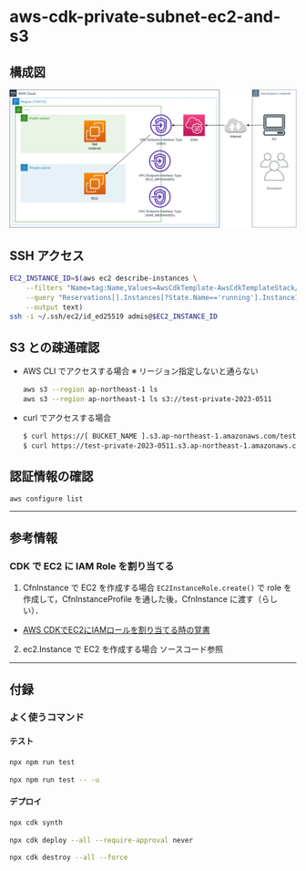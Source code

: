 # aws-cdk-private-subnet-ec2-and-s3

## 構成図

![](architecture.drawio.png)

## SSH アクセス

```bash
EC2_INSTANCE_ID=$(aws ec2 describe-instances \
    --filters "Name=tag:Name,Values=AwsCdkTemplate-AwsCdkTemplateStack/AwsCdkTemplate-AwsCdkTemplateStack-general_purpose_ec2" \
    --query "Reservations[].Instances[?State.Name=='running'].InstanceId[]" \
    --output text)
ssh -i ~/.ssh/ec2/id_ed25519 admis@$EC2_INSTANCE_ID
```

## S3 との疎通確認

- AWS CLI でアクセスする場合
  ※ リージョン指定しないと通らない
  ```bash
  aws s3 --region ap-northeast-1 ls
  aws s3 --region ap-northeast-1 ls s3://test-private-2023-0511
  ```
- curl でアクセスする場合
  ```bash
  $ curl https://[ BUCKET_NAME ].s3.ap-northeast-1.amazonaws.com/test.txt
  $ curl https://test-private-2023-0511.s3.ap-northeast-1.amazonaws.com/test.txt
  ```

## 認証情報の確認
```
aws configure list
```

---

## 参考情報

### CDK で EC2 に IAM Role を割り当てる

1. CfnInstance で EC2 を作成する場合
   `EC2InstanceRole.create()` で role を作成して，CfnInstanceProfile を通した後，CfnInstance に渡す（らしい）．
  - [AWS CDKでEC2にIAMロールを割り当てる時の覚書](https://wp-kyoto.net/add-iam-role-to-ec2-instance-by-aws-cdk/)
2. ec2.Instance で EC2 を作成する場合
   ソースコード参照

---

## 付録

### よく使うコマンド

#### テスト
```bash
npx npm run test
```
```bash
npx npm run test -- -u
```

#### デプロイ
```bash
npx cdk synth
```
```bash
npx cdk deploy --all --require-approval never
```
```bash
npx cdk destroy --all --force
```
